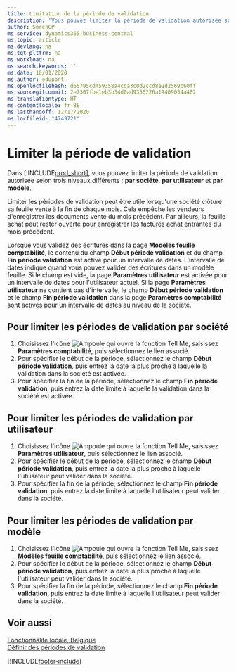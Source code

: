 ```yaml
---
title: Limitation de la période de validation
description: 'Vous pouvez limiter la période de validation autorisée selon trois niveaux différents : par société, par utilisateur et par modèle.'
author: SorenGP
ms.service: dynamics365-business-central
ms.topic: article
ms.devlang: na
ms.tgt_pltfrm: na
ms.workload: na
ms.search.keywords: ''
ms.date: 10/01/2020
ms.author: edupont
ms.openlocfilehash: d65795cd459358a4cda3c0d2ccd8e2d2569c60ff
ms.sourcegitcommit: 2e7307fbe1eb3b34d0ad9356226a19409054a402
ms.translationtype: HT
ms.contentlocale: fr-BE
ms.lasthandoff: 12/17/2020
ms.locfileid: "4749721"
---
```

# <a name="limit-the-posting-period"></a>Limiter la période de validation
Dans [!INCLUDE[prod_short](../../includes/prod_short.md)], vous pouvez limiter la période de validation autorisée selon trois niveaux différents : **par société**, **par utilisateur** et **par modèle**.  

Limiter les périodes de validation peut être utile lorsqu'une société clôture sa feuille vente à la fin de chaque mois. Cela empêche les vendeurs d'enregistrer les documents vente du mois précédent. Par ailleurs, la feuille achat peut rester ouverte pour enregistrer les factures achat entrantes du mois précédent.  

Lorsque vous validez des écritures dans la page **Modèles feuille comptabilité**, le contenu du champ **Début période validation** et du champ **Fin période validation** est activé pour un intervalle de dates. L'intervalle de dates indique quand vous pouvez valider des écritures dans un modèle feuille. Si le champ est vide, la page **Paramètres utilisateur** est activée pour un intervalle de dates pour l'utilisateur actuel. Si la page **Paramètres utilisateur** ne contient pas d'intervalle, le champ **Début période validation** et le champ **Fin période validation** dans la page **Paramètres comptabilité** sont activés pour un intervalle de dates au niveau de la société.  

## <a name="to-limit-the-posting-periods-by-company"></a>Pour limiter les périodes de validation par société  

1.  Choisissez l'icône ![Ampoule qui ouvre la fonction Tell Me](../../media/ui-search/search_small.png "Dites-moi ce que vous voulez faire"), saisissez **Paramètres comptabilité**, puis sélectionnez le lien associé.  
2.  Pour spécifier le début de la période, sélectionnez le champ **Début période validation**, puis entrez la date la plus proche à laquelle la validation dans la société est activée.  
3.  Pour spécifier la fin de la période, sélectionnez le champ **Fin période validation**, puis entrez la date limite à laquelle la validation dans la société est activée.  

## <a name="to-limit-the-posting-periods-by-user"></a>Pour limiter les périodes de validation par utilisateur  

1.  Choisissez l'icône ![Ampoule qui ouvre la fonction Tell Me](../../media/ui-search/search_small.png "Dites-moi ce que vous voulez faire"), saisissez **Paramètres utilisateur**, puis sélectionnez le lien associé.  
2.  Pour spécifier le début de la période, sélectionnez le champ **Début période validation**, puis entrez la date la plus proche à laquelle l'utilisateur peut valider dans la société.  
3.  Pour spécifier la fin de la période, sélectionnez le champ **Fin période validation**, puis entrez la date limite à laquelle l'utilisateur peut valider dans la société.  

## <a name="to-limit-the-posting-periods-by-template"></a>Pour limiter les périodes de validation par modèle  

1.  Choisissez l'icône ![Ampoule qui ouvre la fonction Tell Me](../../media/ui-search/search_small.png "Dites-moi ce que vous voulez faire"), saisissez **Modèles feuille comptabilité**, puis sélectionnez le lien associé.  
2.  Pour spécifier le début de la période, sélectionnez le champ **Début période validation**, puis entrez la date la plus proche à laquelle l'utilisateur peut valider dans la société.  
3.  Pour spécifier la fin de la période, sélectionnez le champ **Fin période validation**, puis entrez la date limite à laquelle l'utilisateur peut valider dans la société.  

## <a name="see-also"></a>Voir aussi  
 [Fonctionnalité locale, Belgique](belgium-local-functionality.md)   
 [Définir des périodes de validation](../../finance-how-specify-posting-periods.md)


[!INCLUDE[footer-include](../../includes/footer-banner.md)]